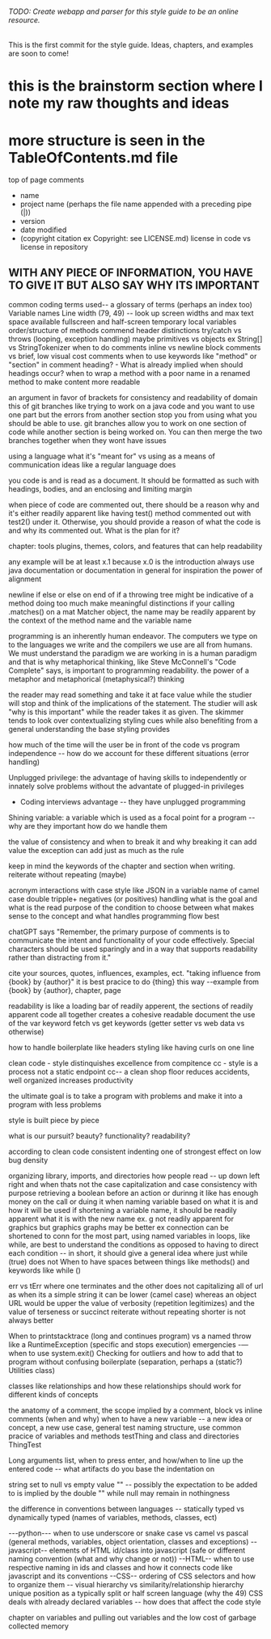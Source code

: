 ###### TODO: Create webapp and parser for this style guide to be an online resource.
This is the first commit for the style guide. Ideas, chapters, and examples are soon to come!

# this is the brainstorm section where I note my raw thoughts and ideas
# more structure is seen in the TableOfContents.md file

top of page comments
- name
- project name (perhaps the file name appended with a preceding pipe (|))
- version
- date modified
- (copyright citation ex Copyright: see LICENSE.md)
license in code vs license in repository

## WITH ANY PIECE OF INFORMATION, YOU HAVE TO GIVE IT BUT ALSO SAY WHY ITS IMPORTANT

common coding terms used-- a glossary of terms (perhaps an index too)
Variable names
Line width (79, 49) -- look up screen widths and max text space available fullscreen and half-screen
temporary local variables
order/structure of methods
commend header distinctions
try/catch vs throws (looping, exception handling)
maybe primitives vs objects ex String[] vs StringTokenizer
when to do comments inline vs newline
block comments vs brief, low visual cost comments
when to use keywords like "method" or "section" in comment heading? - What is
already implied
when should headings occur?
when to wrap a method with a poor name in a renamed method to make content more
readable

an argument in favor of brackets for consistency and readability of domain
this of git branches like trying to work on a java code and you want to use one
part but the errors from another section stop you from using what you should be
able to use. git branches allow you to work on one section of code while another
section is being worked on. You can then merge the two branches together when
they wont have issues

using a language what it's "meant for" vs using as a means of communication
ideas like a regular language does

you code is and is read as a document. It should be formatted as such with
headings, bodies, and an enclosing and limiting margin

when piece of code are commented out, there should be a reason why and it's 
either readily apparent like having test() method commented out with 
test2() under it. Otherwise, you should provide a reason of what the code is 
and why its commented out. What is the plan for it?

chapter: tools plugins, themes, colors, and features that can help readability

any example will be at least x.1 because x.0 is the introduction always
use java documentation or documentation in general for inspiration
the power of alignment

newline if else or else on end of if
a throwing tree might be indicative of a method doing too much
make meaningful distinctions
if your calling .matches() on a mat Matcher object, the name may be readily apparent by the context 
of the method name and the variable name

programming is an inherently human endeavor. The computers we type on to the languages we write
and the compilers we use are all from humans. We must understand the paradigm we are working in
is a human paradigm and that is why metaphorical thinking, like Steve McConnell's "Code Complete"
says, is important to programming readability.
the power of a metaphor and metaphorical (metaphysical?) thinking

the reader may read something and take it at face value while the studier will
stop and think of the implications of the statement. The studier will ask "why is this important"
while the reader takes it as given. The skimmer tends to look over contextualizing styling
cues while also benefiting from a general understanding the base styling provides


how much of the time will the user be in front of the code vs program independence
-- how do we account for these different situations (error handling)

Unplugged privilege: the advantage of having skills to independently or innately
solve problems without the advantate of plugged-in privileges
- Coding interviews advantage -- they have unplugged programming

Shining variable: a variable which is used as a focal point for a program -- why are they important
how do we handle them

the value of consistency and when to break it and why breaking it can add value
the exception can add just as much as the rule

keep in mind the keywords of the chapter and section when writing. reiterate without repeating (maybe)

acronym interactions with case style like JSON in a variable name of camel case
double tripple+ negatives (or positives) handling
what is the goal and what is the read purpose of the condition to choose between 
what makes sense to the concept and what handles programming flow best

chatGPT says "Remember, the primary purpose of comments is to communicate the intent and 
functionality of your code effectively. Special characters should be used sparingly and in a way that 
supports readability rather than distracting from it."

cite your sources, quotes, influences, examples, ect. 
"taking influence from {book} by {author}" it is best pracice to do {thing} this way
--example from {book} by {author}, chapter, page

readability is like a loading bar of readily apperent, the sections of readily 
apparent code all together creates a cohesive readable document
the use of the var keyword
fetch vs get keywords (getter setter vs web data vs otherwise)

how to handle boilerplate like headers styling like having curls on one line

clean code - style distinquishes excellence from compitence
cc - style is a process not a static endpoint
cc-- a clean shop floor reduces accidents, well organized increases productivity

the ultimate goal is to take a program with problems and make it into a program with less problems


style is built piece by piece

what is our pursuit? beauty? functionality? readability?

according to clean code consistent indenting one of strongest effect on low bug density

organizing library, imports, and directories
how people read -- up down left right and when thats not the case
capitalization and case consistency with purpose
retrieving a boolean before an action or durinng it like has enough money on the call or duing it
when naming variable based on what it is and how it will be used
if shortening a variable name, it should be readily apparent what it is with the new name
ex. g not readily apparent for graphics but graphics graphs may be better
ex connection can be shortened to conn 
for the most part, using named variables in loops, like while, are best to 
understand the conditions as opposed to having to direct each condition -- in short, it should give a general
idea where just while (true) does not
When to have spaces between things like methods() and keywords like while ()

err vs tErr where one terminates and the other does not
capitalizing all of url as when its a simple string it can be lower (camel case) whereas an object URL would be upper
the value of verbosity (repetition legitimizes) and the value
of terseness or succinct reiterate without repeating
shorter is not always better

When to printstacktrace (long and continues program) vs a named throw like a RuntimeException 
(specific and stops execution)
emergencies -— when to use system.exit()
Checking for outliers and how to add that to program without confusing boilerplate 
(separation, perhaps a (static?) Utilities class)

classes like relationships and how these relationships should work for different kinds of concepts


the anatomy of a comment, the scope implied by a comment, block vs inline comments (when and why)
when to have a new variable -- a new idea or concept, a new use case, 
general test naming structure, use common pracice of variables and methods testThing
and class and directories ThingTest

Long arguments list, when to press enter, and how/when to line up the entered code -- 
what artifacts do you base the indentation on

string set to null vs empty value "" -- possibly the expectation to be added
to is implied by the double "" while null may remain in nothingness

the difference in conventions between languages -- statically typed vs dynamically 
typed (names of variables, methods, classes, ect)

---python---
when to use underscore or snake case vs camel vs pascal (general methods, variables,
object orientation, classes and exceptions)
--javascript--
elements of HTML id/class into javascript (safe or different naming convention (what and why change or not))
--HTML--
when to use respective naming in ids and classes and how it connects code like javascript and its conventions
--CSS--
ordering of CSS selectors and how to organize them -- visual hierarchy vs similarity/relationship hierarchy
unique position as a typically split or half screen language (why the 49)
CSS deals with already declared variables -- how does that affect the code style

chapter on variables and pulling out variables and the low cost of garbage collected memory